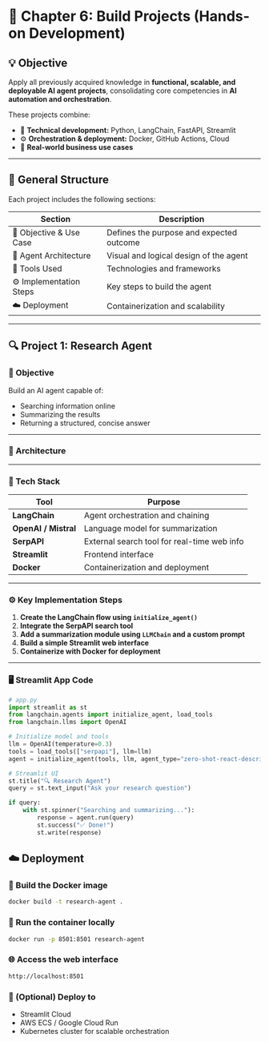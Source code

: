 # 🧩 Chapter 6: Build Projects (Hands-on Development)

## 💡 Objective

Apply all previously acquired knowledge in **functional, scalable, and deployable AI agent projects**, consolidating core competencies in **AI automation and orchestration**.  

These projects combine:

- 🧠 **Technical development:** Python, LangChain, FastAPI, Streamlit  
- ⚙️ **Orchestration & deployment:** Docker, GitHub Actions, Cloud  
- 💼 **Real-world business use cases**

---

## 🧭 General Structure

Each project includes the following sections:

| Section | Description |
|----------|--------------|
| 🎯 Objective & Use Case | Defines the purpose and expected outcome |
| 🧠 Agent Architecture | Visual and logical design of the agent |
| 🧰 Tools Used | Technologies and frameworks |
| ⚙️ Implementation Steps | Key steps to build the agent |
| ☁️ Deployment | Containerization and scalability |

---

## 🔍 **Project 1: Research Agent**

### 🎯 Objective

Build an AI agent capable of:
- Searching information online  
- Summarizing the results  
- Returning a structured, concise answer  

---

### 🧠 Architecture


---

### 🧰 Tech Stack

| Tool | Purpose |
|------|----------|
| **LangChain** | Agent orchestration and chaining |
| **OpenAI / Mistral** | Language model for summarization |
| **SerpAPI** | External search tool for real-time web info |
| **Streamlit** | Frontend interface |
| **Docker** | Containerization and deployment |

---

### ⚙️ Key Implementation Steps

1. **Create the LangChain flow using `initialize_agent()`**  
2. **Integrate the SerpAPI search tool**  
3. **Add a summarization module using `LLMChain` and a custom prompt**  
4. **Build a simple Streamlit web interface**  
5. **Containerize with Docker for deployment**

---

### 🖥️ **Streamlit App Code**

```python
# app.py
import streamlit as st
from langchain.agents import initialize_agent, load_tools
from langchain.llms import OpenAI

# Initialize model and tools
llm = OpenAI(temperature=0.3)
tools = load_tools(["serpapi"], llm=llm)
agent = initialize_agent(tools, llm, agent_type="zero-shot-react-description")

# Streamlit UI
st.title("🔍 Research Agent")
query = st.text_input("Ask your research question")

if query:
    with st.spinner("Searching and summarizing..."):
        response = agent.run(query)
        st.success("✅ Done!")
        st.write(response)

````
## ☁️ Deployment

### 🧱 Build the Docker image                     

```bash
docker build -t research-agent .
````

### 🧩 Run the container locally                                        

```bash
docker run -p 8501:8501 research-agent
```

### 🌐 Access the web interface                             

```bash
http://localhost:8501
````
### 🚀 (Optional) Deploy to

- Streamlit Cloud
- AWS ECS / Google Cloud Run
- Kubernetes cluster for scalable orchestration














